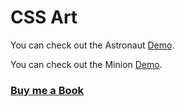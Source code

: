 # CSS Art

You can check out the Astronaut [Demo](https://praveenoruganti.github.io/praveenorugantitech-css/16_Art/Demo/Astronaut.html).

You can check out the Minion [Demo](https://praveenoruganti.github.io/praveenorugantitech-css/16_Art/Demo/Minion.html).

### [Buy me a Book](https://bit.ly/388sUbE)




